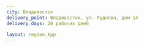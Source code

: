 ```yaml
---
city: Владивосток
delivery_point: Владивосток, ул. Руднева, дом 14
delivery_days: 20 рабочих дней

layout: region_kpp
---
```

